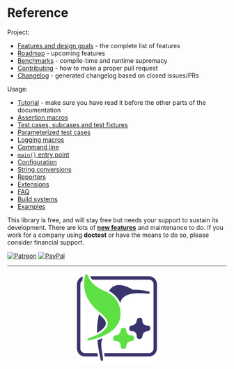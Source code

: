 Reference
=======

Project:

- [Features and design goals](features.md) - the complete list of features
- [Roadmap](roadmap.md) - upcoming features
- [Benchmarks](benchmarks.md) - compile-time and runtime supremacy
- [Contributing](../../CONTRIBUTING.md) - how to make a proper pull request
- [Changelog](../../CHANGELOG.md) - generated changelog based on closed issues/PRs

Usage:

- [Tutorial](tutorial.md) - make sure you have read it before the other parts of the documentation
- [Assertion macros](assertions.md)
- [Test cases, subcases and test fixtures](testcases.md)
- [Parameterized test cases](parameterized-tests.md)
- [Logging macros](logging.md)
- [Command line](commandline.md)
- [```main()``` entry point](main.md)
- [Configuration](configuration.md)
- [String conversions](stringification.md)
- [Reporters](reporters.md)
- [Extensions](extensions.md)
- [FAQ](faq.md)
- [Build systems](build-systems.md)
- [Examples](../../examples)

This library is free, and will stay free but needs your support to sustain its development. There are lots of [**new features**](roadmap.md) and maintenance to do. If you work for a company using **doctest** or have the means to do so, please consider financial support.

[![Patreon](https://cloud.githubusercontent.com/assets/8225057/5990484/70413560-a9ab-11e4-8942-1a63607c0b00.png)](http://www.patreon.com/onqtam)
[![PayPal](https://www.paypalobjects.com/en_US/i/btn/btn_donate_LG.gif)](https://www.paypal.me/onqtam/10)

------------

<p align="center"><img src="../../scripts/data/logo/icon_2.svg"></p>
